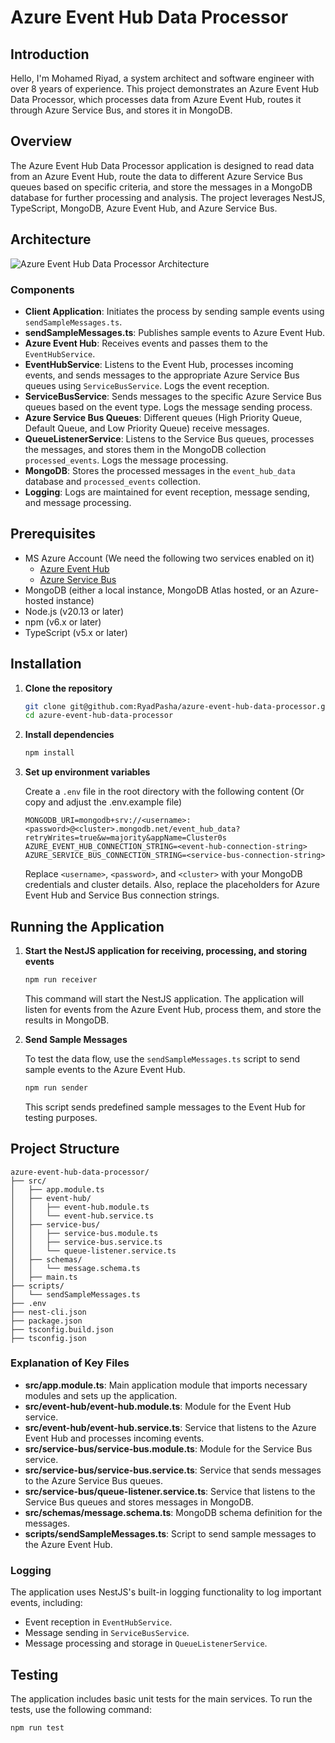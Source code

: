 # Azure Event Hub Data Processor

## Introduction

Hello, I'm Mohamed Riyad, a system architect and software engineer with over 8 years of experience. This project demonstrates an Azure Event Hub Data Processor, which processes data from Azure Event Hub, routes it through Azure Service Bus, and stores it in MongoDB.

## Overview

The Azure Event Hub Data Processor application is designed to read data from an Azure Event Hub, route the data to different Azure Service Bus queues based on specific criteria, and store the messages in a MongoDB database for further processing and analysis. The project leverages NestJS, TypeScript, MongoDB, Azure Event Hub, and Azure Service Bus.

## Architecture

![Azure Event Hub Data Processor Architecture](https://i.ibb.co/xHcfNR0/azure-event-hub-data-processor.png)

### Components

- **Client Application**: Initiates the process by sending sample events using `sendSampleMessages.ts`.
- **sendSampleMessages.ts**: Publishes sample events to Azure Event Hub.
- **Azure Event Hub**: Receives events and passes them to the `EventHubService`.
- **EventHubService**: Listens to the Event Hub, processes incoming events, and sends messages to the appropriate Azure Service Bus queues using `ServiceBusService`. Logs the event reception.
- **ServiceBusService**: Sends messages to the specific Azure Service Bus queues based on the event type. Logs the message sending process.
- **Azure Service Bus Queues**: Different queues (High Priority Queue, Default Queue, and Low Priority Queue) receive messages.
- **QueueListenerService**: Listens to the Service Bus queues, processes the messages, and stores them in the MongoDB collection `processed_events`. Logs the message processing.
- **MongoDB**: Stores the processed messages in the `event_hub_data` database and `processed_events` collection.
- **Logging**: Logs are maintained for event reception, message sending, and message processing.

## Prerequisites

- MS Azure Account (We need the following two services enabled on it)
  - [Azure Event Hub](https://learn.microsoft.com/en-us/azure/event-hubs/event-hubs-about)
  - [Azure Service Bus](https://learn.microsoft.com/en-us/azure/service-bus-messaging/service-bus-messaging-overview)
- MongoDB (either a local instance, MongoDB Atlas hosted, or an Azure-hosted instance)
- Node.js (v20.13 or later)
- npm (v6.x or later)
- TypeScript (v5.x or later)

## Installation

1. **Clone the repository**

   ```bash
   git clone git@github.com:RyadPasha/azure-event-hub-data-processor.git
   cd azure-event-hub-data-processor
   ```

2. **Install dependencies**

   ```bash
   npm install
   ```

3. **Set up environment variables**

   Create a `.env` file in the root directory with the following content (Or copy and adjust the .env.example file)

   ```env
   MONGODB_URI=mongodb+srv://<username>:<password>@<cluster>.mongodb.net/event_hub_data?retryWrites=true&w=majority&appName=Cluster0s
   AZURE_EVENT_HUB_CONNECTION_STRING=<event-hub-connection-string>
   AZURE_SERVICE_BUS_CONNECTION_STRING=<service-bus-connection-string>
   ```

   Replace `<username>`, `<password>`, and `<cluster>` with your MongoDB credentials and cluster details. Also, replace the placeholders for Azure Event Hub and Service Bus connection strings.

## Running the Application

1. **Start the NestJS application for receiving, processing, and storing events**

   ```bash
   npm run receiver
   ```

   This command will start the NestJS application. The application will listen for events from the Azure Event Hub, process them, and store the results in MongoDB.

2. **Send Sample Messages**

   To test the data flow, use the `sendSampleMessages.ts` script to send sample events to the Azure Event Hub.

   ```bash
   npm run sender
   ```

   This script sends predefined sample messages to the Event Hub for testing purposes.

## Project Structure

```plaintext
azure-event-hub-data-processor/
├── src/
│   ├── app.module.ts
│   ├── event-hub/
│   │   ├── event-hub.module.ts
│   │   └── event-hub.service.ts
│   ├── service-bus/
│   │   ├── service-bus.module.ts
│   │   ├── service-bus.service.ts
│   │   └── queue-listener.service.ts
│   ├── schemas/
│   │   └── message.schema.ts
│   ├── main.ts
├── scripts/
│   └── sendSampleMessages.ts
├── .env
├── nest-cli.json
├── package.json
├── tsconfig.build.json
├── tsconfig.json
```

### Explanation of Key Files

- **src/app.module.ts**: Main application module that imports necessary modules and sets up the application.
- **src/event-hub/event-hub.module.ts**: Module for the Event Hub service.
- **src/event-hub/event-hub.service.ts**: Service that listens to the Azure Event Hub and processes incoming events.
- **src/service-bus/service-bus.module.ts**: Module for the Service Bus service.
- **src/service-bus/service-bus.service.ts**: Service that sends messages to the Azure Service Bus queues.
- **src/service-bus/queue-listener.service.ts**: Service that listens to the Service Bus queues and stores messages in MongoDB.
- **src/schemas/message.schema.ts**: MongoDB schema definition for the messages.
- **scripts/sendSampleMessages.ts**: Script to send sample messages to the Azure Event Hub.

### Logging

The application uses NestJS's built-in logging functionality to log important events, including:

- Event reception in `EventHubService`.
- Message sending in `ServiceBusService`.
- Message processing and storage in `QueueListenerService`.

## Testing

The application includes basic unit tests for the main services. To run the tests, use the following command:

```bash
npm run test
```
